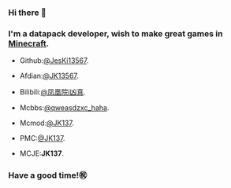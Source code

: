 ### Hi there 👋

### I'm a datapack developer, wish to make great games in [Minecraft](https://www.minecraft.net).

- Github:[@JesKi13567](https://github.com/JesKi13567).

- Afdian:[@JK13567](https://afdian.net/@JK13567).

- Bilibili:[@凤凰院i凶真](https://space.bilibili.com/285801820).

- Mcbbs:[@qweasdzxc_haha](https://www.mcbbs.net/?1479963).

- Mcmod:[@JK137](https://center.mcmod.cn/295679/).

- PMC:[@JK137](https://www.planetminecraft.com/member/jk137/).

- MCJE:**JK137**.

### Have a good time!㊗️
